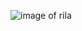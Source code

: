 ![image of rila](https://github.com/dealerships/.github/assets/110311925/7005cd7f-ef6e-4b56-b894-7af4d4a1f967)
